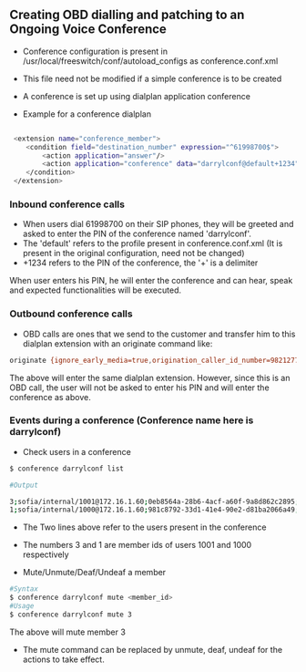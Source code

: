 ## Creating OBD dialling and patching to an Ongoing Voice Conference

- Conference configuration is present in /usr/local/freeswitch/conf/autoload_configs as conference.conf.xml

- This file need not be modified if a simple conference is to be created
- A conference is set up using dialplan application conference

- Example for a conference dialplan
```sh

 <extension name="conference_member">
    <condition field="destination_number" expression="^61998700$">
        <action application="answer"/>
        <action application="conference" data="darrylconf@default+1234"/>
    </condition>
 </extension>
```
### Inbound conference calls

- When users dial 61998700 on their SIP phones, they will be greeted and asked to enter the PIN of the conference named 'darrylconf'.
- The 'default' refers to the profile present in conference.conf.xml (It is present in the original configuration, need not be changed)
- +1234 refers to the PIN of the conference, the '+' is a delimiter

When user enters his PIN, he will enter the conference and can hear, speak and expected functionalities will be executed.

### Outbound conference calls

- OBD calls are ones that we send to the customer and transfer him to this dialplan extension with an originate command like: 

```sh
originate {ignore_early_media=true,origination_caller_id_number=9821277407}user/1000@172.16.1.60 61997000 XML default
```

The above will enter the same dialplan extension. However, since this is an OBD call, the user will not be asked to enter his PIN and will enter the conference as above.


### Events during a conference (Conference name here is darrylconf)
- Check users in a conference
```sh
$ conference darrylconf list

#Output

3;sofia/internal/1001@172.16.1.60;0eb8564a-28b6-4acf-a60f-9a8d862c2895;1001;1001;hear|speak|talking;0;0;0;300
1;sofia/internal/1000@172.16.1.60;981c8792-33d1-41e4-90e2-d81ba2066a49;1000;1000;hear|speak|talking|floor;0;0;0;300

```

- The Two lines above refer to the users present in the conference
- The numbers 3 and 1 are member ids of users 1001 and 1000 respectively

- Mute/Unmute/Deaf/Undeaf a member

```sh
#Syntax
$ conference darrylconf mute <member_id>
#Usage
$ conference darrylconf mute 3
```
The above will mute member 3

- The mute command can be replaced by unmute, deaf, undeaf for the actions to take effect.


